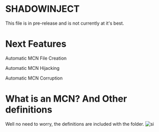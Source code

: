 # SHADOWINJECT

This file is in pre-release and is not currently at it's best.

# Next Features

Automatic MCN File Creation

Automatic MCN Hijacking

Automatic MCN Corruption

# What is an MCN? And Other definitions

Well no need to worry, the definitions are included with the folder.
![si](https://github.com/nyxe2/shadowinject/assets/149988029/33775542-e3c0-41bc-8682-861043e3b747)
